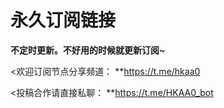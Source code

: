 # 永久订阅链接

**不定时更新。不好用的时候就更新订阅~**

<欢迎订阅节点分享频道：
**https://t.me/hkaa0

<投稿合作请直接私聊：
**https://t.me/HKAA0_bot
